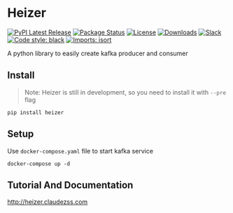 # Heizer

[![PyPI Latest Release](https://img.shields.io/pypi/v/heizer.svg)](https://pypi.org/project/heizer/)
[![Package Status](https://img.shields.io/pypi/status/heizer.svg)](https://pypi.org/project/heizer/)
[![License](https://img.shields.io/pypi/l/heizer.svg)](https://github.com/claudezss/heizer/blob/main/LICENSE)
[![Downloads](https://static.pepy.tech/personalized-badge/heizer?period=month&units=international_system&left_color=black&left_text=PyPI%20downloads%20per%20month)](https://pepy.tech/project/heizer)
[![Slack](https://img.shields.io/badge/join_Slack-information-brightgreen.svg?logo=slack)](https://heizer-py.slack.com/archives/C050PE7C597)
[![Code style: black](https://img.shields.io/badge/code%20style-black-000000.svg)](https://github.com/psf/black)
[![Imports: isort](https://img.shields.io/badge/%20imports-isort-%231674b1?style=flat)](https://pycqa.github.io/isort/)


A python library to easily create kafka producer and consumer

## Install

> Note: Heizer is still in development, so you need to install it with `--pre` flag

```shell
pip install heizer
```

## Setup
Use `docker-compose.yaml` file to start kafka service

```shell
docker-compose up -d
```

## Tutorial And Documentation

http://heizer.claudezss.com

